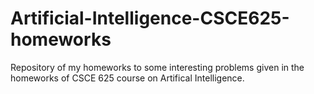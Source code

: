 # Artificial-Intelligence-CSCE625-homeworks
Repository of my homeworks to some interesting problems given in the homeworks of CSCE 625 course on Artifical Intelligence.
